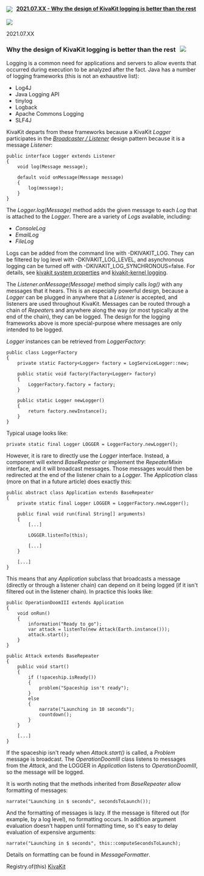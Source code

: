 
#### <img src="https://state-of-the-art.org/graphics/kivakit/kivakit-32.png" srcset="https://state-of-the-art.org/graphics/kivakit/kivakit-32-2x.png 2x" style="vertical-align:middle"/> &nbsp; [2021.07.XX - Why the design of KivaKit logging is better than the rest](#converters)  

<img src="https://www.kivakit.org/images/horizontal-line-512.png" srcset="https://www.kivakit.org/images/horizontal-line-512-2x.png 2x" />
<a name = "converters"></a>

2021.07.XX

### Why the design of KivaKit logging is better than the rest &nbsp; <img src="https://state-of-the-art.org/graphics/log/log-32.png" srcset="https://state-of-the-art.org/graphics/log/log-32-2x.png 2x" style="vertical-align:baseline"/>

Logging is a common need for applications and servers to allow events that occurred during execution to be analyzed after the fact. Java has a number of logging frameworks (this is not an exhaustive list):

* Log4J
* Java Logging API
* tinylog
* Logback
* Apache Commons Logging
* SLF4J

KivaKit departs from these frameworks because a KivaKit *Logger* participates in the [*Broadcaster / Listener*](#broadcaster) design pattern because it is a message *Listener*:

    public interface Logger extends Listener
    {
        void log(Message message);
    
        default void onMessage(Message message)
        {
            log(message);
        }
    }

The *Logger.log(Message)* method adds the given message to each *Log* that is attached to the *Logger*. There are a variety of *Logs* available, including:

* *ConsoleLog*
* *EmailLog*
* *FileLog*

Logs can be added from the command line with -DKIVAKIT_LOG. They can be filtered by log level with -DKIVAKIT_LOG_LEVEL, and asynchronous logging can be turned off with -DKIVAKIT_LOG_SYNCHRONOUS=false. For details, see [kivakit system properties](https://github.com/Telenav/kivakit/blob/master/documentation/developing/system-properties.md) and [kivakit-kernel logging](https://github.com/Telenav/kivakit/blob/master/kivakit-kernel/documentation/logging.md).



The *Listener.onMessage(Message)* method simply calls *log()* with any messages that it hears. This is an especially powerful design, because a *Logger* can be plugged in anywhere that a *Listener* is accepted, and listeners are used throughout KivaKit. Messages can be routed through a chain of *Repeater*s and anywhere along the way (or most typically at the end of the chain), they can be logged. The design for the logging frameworks above is more special-purpose where messages are only intended to be logged.

*Logger* instances can be retrieved from *LoggerFactory*:

    public class LoggerFactory
    {
        private static Factory<Logger> factory = LogServiceLogger::new;
    
        public static void factory(Factory<Logger> factory)
        {
            LoggerFactory.factory = factory;
        }
    
        public static Logger newLogger()
        {
            return factory.newInstance();
        }
    }

Typical usage looks like:

    private static final Logger LOGGER = LoggerFactory.newLogger();

However, it is rare to directly use the *Logger* interface. Instead, a component will extend *BaseRepeater* or implement the *RepeaterMixin* interface, and it will broadcast messages. Those messages would then be redirected at the end of the listener chain to a *Logger*. The *Application* class (more on that in a future article) does exactly this:

    public abstract class Application extends BaseRepeater
    {
        private static final Logger LOGGER = LoggerFactory.newLogger();
    
        public final void run(final String[] arguments)
        {
            [...]
        
            LOGGER.listenTo(this);
             
            [...]
        }
        
        [...]
    }

This means that any *Application* subclass that broadcasts a message (directly or through a listener chain) can depend on it being logged (if it isn't filtered out in the listener chain). In practice this looks like:

    public OperationDoomIII extends Application
    {
        void onRun()
        {
            information("Ready to go");
            var attack = listenTo(new Attack(Earth.instance()));
            attack.start();
        }
    }
    
    public Attack extends BaseRepeater
    {
        public void start()
        {
            if (!spaceship.isReady())
            {
                problem("Spaceship isn't ready");
            }
            else
            {
                narrate("Launching in 10 seconds");
                countdown();
            }
        }
        
        [...]
    }

If the spaceship isn't ready when *Attack.start()* is called, a *Problem* message is broadcast. The *OperationDoomIII* class listens to messages from the *Attack*, and the LOGGER in *Application* listens to *OperationDoomIII*, so the message will be logged.

It is worth noting that the methods inherited from *BaseRepeater* allow formatting of messages:

    narrate("Launching in $ seconds", secondsToLaunch());

And the formatting of messages is lazy. If the message is filtered out (for example, by a log level), no formatting occurs. In addition argument evaluation doesn't happen until formatting time, so it's easy to delay evaluation of expensive arguments:

    narrate("Launching in $ seconds", this::computeSecondsToLaunch);

Details on formatting can be found in *MessageFormatter*. 

Registry.of(this)
[KivaKit](https://www.kivakit.org) 
